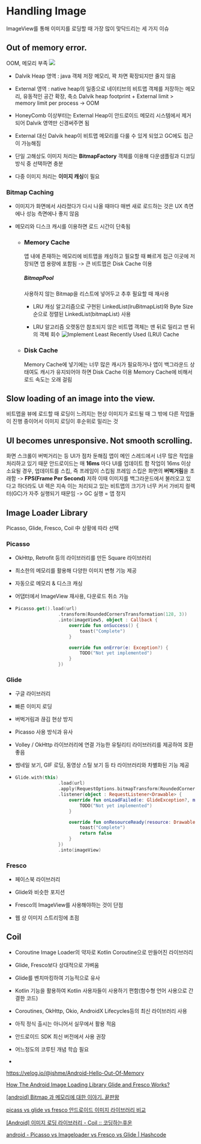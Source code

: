 # Handling Image

ImageView를 통해 이미지를 로딩할 때 가장 많이 맞닥드리는 세 가지 이슈

## Out of memory error.

OOM, 메모리 부족
![](https://media.vlpt.us/images/jshme/post/49b4df11-5ceb-4492-9d4f-f40655655291/IMG_06A0242D2ABE-1.jpeg)

- Dalvik Heap 영역 : java 객체 저장 메모리, 꽉 차면 확장되지만 줄지 않음

- External 영역 : native heap의 일종으로 네이티브의 비트맵 객체를 저장하는 메모리, 유동적인 공간 확장, 축소 Dalvik heap footprint + External limit > memory limit per process -> OOM

- HoneyComb 이상부터는 External Heap이 안드로이드 메모리 시스템에서 제거되어 Dalvik 영역만 신경써주면 됨

- External 대신 Dalvik heap이 비트맵 메모리를 다룰 수 있게 되었고 GC에도 접근이 가능해짐

- 단일 고해상도 이미지 처리는 **BitmapFactory** 객체를 이용해 다운샘플링과 디코딩 방식 중 선택하면 충분

- 다중 이미지 처리는 **이미지 캐싱**이 필요

### Bitmap Caching

- 이미지가 화면에서 사라졌다가 다시 나올 때마다 매번 새로 로드하는 것은 UX 측면에나 성능 측면에나 좋지 않음

- 메모리와 디스크 캐시를 이용하면 로드 시간이 단축됨
  
  - ### Memory Cache
    
    앱 내에 존재하는 메모리에 비트맵을 캐싱하고 필요할 때 빠르게 접근
    이곳에 저장되면 앱 용량에 포함됨 -> 큰 비트맵은 Disk Cache 이용
    
    ##### BitmapPool
    
    사용하지 않는 Bitmap을 리스트에 넣어두고 추후 필요할 때 재사용
    
    - LRU 캐싱 알고리즘으로 구현된 LinkedList(lruBitmapList)와 Byte Size 순으로 정렬된 LinkedList(bitmapList) 사용
    
    - LRU 알고리즘 
      오랫동안 참조되지 않은 비트맵 객체는 맨 뒤로 밀리고 맨 뒤의 객체 회수
      ![Implement Least Recently Used (LRU) Cache](https://iq.opengenus.org/content/images/2018/06/lru-1.jpg)
      
  
  - ### Disk Cache
    
    Memory Cache에 넣기에는 너무 많은 캐시가 필요하거나 앱이 백그라운드 상태여도 캐시가 유지되어야 하면 Disk Cache 이용
    Memory Cache에 비해서 로드 속도는 오래 걸림



## Slow loading of an image into the view.

비트맵을 뷰에 로드할 때 로딩이 느려지는 현상
이미지가 로드될 때 그 밖에 다른 작업들이 진행 중이어서 이미지 로딩이 후순위로 밀리는 것

## UI becomes unresponsive. Not smooth scrolling.

화면 스크롤이 버벅거리는 등 UI가 점차 둔해짐
앱이 메인 스레드에서 너무 많은 작업을 처리하고 있기 때문
안드로이드는 매 **16ms** 마다 UI를 업데이트 함
작업이 16ms 이상 소요될 경우, 업데이트를 스킵, 즉 프레임이 스킵됨
프레임 스킵은 화면의 **버벅거림**을 초래함 -> **FPS(Frame Per Second)** 저하
이때 이미지를 백그라운드에서 불러오고 있다고 하더라도 UI 렉은 지속
이는 처리되고 있는 비트맵의 크기가 너무 커서 가비지 컬렉터(GC)가 자주 실행되기 때문임 -> GC 실행 = 앱 정지



## Image Loader Library

Picasso, Glide, Fresco, Coil 中 상황에 따라 선택

### Picasso

- OkHttp, Retrofit 등의 라이브러리를 만든 Square 라이브러리

- 최소한의 메모리를 활용해 다양한 이미지 변형 기능 제공

- 자동으로 메모리 & 디스크 캐싱

- 어댑터에서 ImageView 재사용, 다운로드 취소 가능

- ```kotlin
  Picasso.get().load(url)
                  .transform(RoundedCornersTransformation(128, 3))
                  .into(imageView5, object : Callback {
                      override fun onSuccess() {
                          toast("Complete")
                      }
  
                      override fun onError(e: Exception?) {
                          TODO("Not yet implemented")
                      }
                  })
  ```

### Glide

- 구글 라이브러리

- 빠른 이미지 로딩

- 버벅거림과 끊김 현상 방지

- Picasso 사용 방식과 유사

- Volley / OkHttp 라이브러리에 연결 가능한 유틸리티 라이브러리를 제공하여 호환 좋음

- 썸네일 보기, GIF 로딩, 동영상 스틸 보기 등 타 라이브러리와 차별화된 기능 제공

- ```kotlin
  Glide.with(this)
                  .load(url)
                  .apply(RequestOptions.bitmapTransform(RoundedCornersTransformation(128, 3)))
                  .listener(object : RequestListener<Drawable> {
                      override fun onLoadFailed(e: GlideException?, model: Any?, target: Target<Drawable>?, isFirstResource: Boolean): Boolean {
                          TODO("Not yet implemented")
                      }
  
                      override fun onResourceReady(resource: Drawable?, model: Any?, target: Target<Drawable>?, dataSource: DataSource?, isFirstResource: Boolean): Boolean {
                          toast("Complete")
                          return false
                      }
                  })
                  .into(imageView)
  ```

### Fresco

- 페이스북 라이브러리

- Glide와 비슷한 포지션

- Fresco의 ImageView를 사용해야하는 것이 단점

- 웹 상 이미지 스트리밍에 초점

## Coil

- Coroutine Image Loader의 약자로 Kotlin Coroutine으로 만들어진 라이브러리

- Glide, Fresco보다 상대적으로 가벼움

- Glide를 벤치마킹하여 기능적으로 유사

- Kotlin 기능을 활용하여 Kotlin 사용자들이 사용하기 편함(함수형 언어 사용으로 간결한 코드)

- Coroutines, OkHttp, Okio, AndroidX Lifecycles등의 최신 라이브러리 사용

- 아직 정식 출시는 아니어서 실무에서 활용 적음

- 안드로이드 SDK 최신 버전에서 사용 권장

- 어느정도의 코루틴 개념 학습 필요

- ```kotlin
  
  ```



https://velog.io/@jshme/Android-Hello-Out-Of-Memory

[How The Android Image Loading Library Glide and Fresco Works?](https://blog.mindorks.com/how-the-android-image-loading-library-glide-and-fresco-works-962bc9d1cc40)

[[android] Bitmap 과 메모리에 대한 이야기. 끝판왕](https://aroundck.tistory.com/2535)

[picass vs glide vs fresco 안드로이드 이미지 라이브러리 비교](https://jinsangjin.tistory.com/11)

[[Android] 이미지 로딩 라이브러리 - Coil :: 코딩하는후운](https://hooun.tistory.com/26)

[android - Picasso vs Imageloader vs Fresco vs Glide | Hashcode](https://hashcode.co.kr/questions/1074/picasso-vs-imageloader-vs-fresco-vs-glide)
